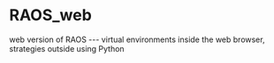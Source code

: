 # RAOS_web
web version of RAOS --- virtual environments inside the web browser, strategies outside using Python
